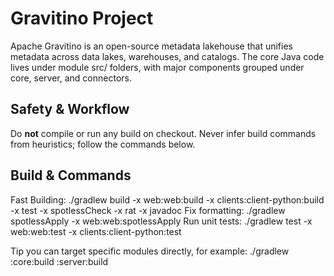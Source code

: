 # Gravitino Project
Apache Gravitino is an open-source metadata lakehouse that unifies metadata across data lakes, warehouses, and catalogs. The core Java code lives under module src/ folders, with major components grouped under core, server, and connectors.

## Safety & Workflow
Do **not** compile or run any build on checkout.
Never infer build commands from heuristics; follow the commands below.

## Build & Commands
Fast Building: ./gradlew build -x web:web:build -x clients:client-python:build -x test -x spotlessCheck -x rat -x javadoc
Fix formatting: ./gradlew spotlessApply -x web:web:spotlessApply
Run unit tests: ./gradlew test -x web:web:test -x clients:client-python:test

Tip you can target specific modules directly, for example: ./gradlew :core:build :server:build
